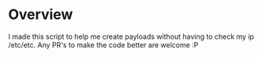 # Overview
I made this script to help me create payloads without having to check my ip /etc/etc. Any PR's to make the code better are welcome :P
